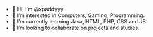 - 👋 Hi, I’m @xpaddyyy
- 👀 I’m interested in Computers, Gaming, Programming.  
- 🌱 I’m currently learning Java, HTML, PHP, CSS and JS.
- 💞️ I’m looking to collaborate on projects and studies.
  

<!---
xpaddyyy/xpaddyyy is a ✨ special ✨ repository because its `README.md` (this file) appears on your GitHub profile.
You can click the Preview link to take a look at your changes.
--->
